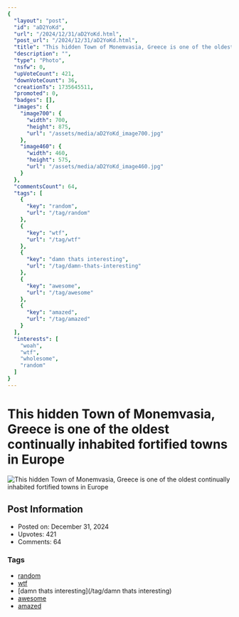 ```yaml
---
{
  "layout": "post",
  "id": "aD2YoKd",
  "url": "/2024/12/31/aD2YoKd.html",
  "post_url": "/2024/12/31/aD2YoKd.html",
  "title": "This hidden Town of Monemvasia, Greece is one of the oldest continually inhabited fortified towns in Europe",
  "description": "",
  "type": "Photo",
  "nsfw": 0,
  "upVoteCount": 421,
  "downVoteCount": 36,
  "creationTs": 1735645511,
  "promoted": 0,
  "badges": [],
  "images": {
    "image700": {
      "width": 700,
      "height": 875,
      "url": "/assets/media/aD2YoKd_image700.jpg"
    },
    "image460": {
      "width": 460,
      "height": 575,
      "url": "/assets/media/aD2YoKd_image460.jpg"
    }
  },
  "commentsCount": 64,
  "tags": [
    {
      "key": "random",
      "url": "/tag/random"
    },
    {
      "key": "wtf",
      "url": "/tag/wtf"
    },
    {
      "key": "damn thats interesting",
      "url": "/tag/damn-thats-interesting"
    },
    {
      "key": "awesome",
      "url": "/tag/awesome"
    },
    {
      "key": "amazed",
      "url": "/tag/amazed"
    }
  ],
  "interests": [
    "woah",
    "wtf",
    "wholesome",
    "random"
  ]
}
---
```


# This hidden Town of Monemvasia, Greece is one of the oldest continually inhabited fortified towns in Europe

![This hidden Town of Monemvasia, Greece is one of the oldest continually inhabited fortified towns in Europe](/assets/media/aD2YoKd_image700.jpg)

## Post Information

- Posted on: December 31, 2024
- Upvotes: 421
- Comments: 64

### Tags

- [random](/tag/random)
- [wtf](/tag/wtf)
- [damn thats interesting](/tag/damn thats interesting)
- [awesome](/tag/awesome)
- [amazed](/tag/amazed)
